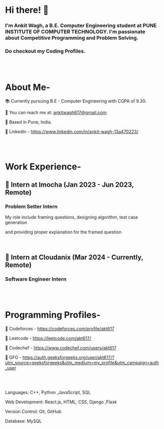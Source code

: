 
# **Hi there! 👋**

### I'm Ankit Wagh, a B.E. Computer Engineering student at PUNE INSTITUTE OF COMPUTER TECHNOLOGY. I'm passionate about Competitive Programming and Problem Solving.
### Do checkout my Coding Profiles.
<br/>
<br/>

# About Me-

📚 Currently pursuing B.E - Computer Engineering with CGPA of 9.30.

📧 You can reach me at: ankitwagh617@gmail.com.

📍 Based in Pune, India.

💼 LinkedIn - https://www.linkedin.com/in/ankit-wagh-13a470223/

<br/>
<br/>


# Work Experience-


## 💼 Intern at Imocha (Jan 2023 - Jun 2023, Remote)

### Problem Setter Intern

My role include framing questions, designing algorithm, test case generation 

and providing proper explanation for the framed question

<br/>


## 💼 Intern at Cloudanix (Mar 2024 - Currently, Remote)

### Software Engineer Intern

<br/>
<br/>

# Programming Profiles-

📍 Codeforces - https://codeforces.com/profile/akt617

📍 Leetcode - https://leetcode.com/akt617/

📍 Codechef - https://www.codechef.com/users/akt617

📍 GFG - https://auth.geeksforgeeks.org/user/akt617/?utm_source=geeksforgeeks&utm_medium=my_profile&utm_campaign=auth_user

<br/>
<br/>

Languages: C++, Python ,JavaScript, SQL

Web Development: React.js, HTML, CSS, Django ,Flask

Version Control: Git, GitHub

Database: MySQL


